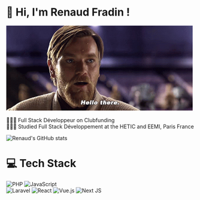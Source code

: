 # 👋 Hi, I'm Renaud Fradin !
![alt text](https://raw.githubusercontent.com/Renaudfradin/Renaudfradin/main/img/star-wars-obi-wan-kenobi.gif)

👩🏻‍💻 Full Stack Développeur on Clubfunding<br/>
👩🏻‍🎓 Studied Full Stack Développement at the HETIC and EEMI, Paris France<br/>

![Renaud's GitHub stats](https://github-readme-stats.vercel.app/api?username=renaudfradin&show_icons=true&bg_color=00000000)

# 💻 Tech Stack
<!-- Badges from https://github.com/Ileriayo/markdown-badges -->
![PHP](https://img.shields.io/badge/php-%23777BB4.svg?style=for-the-badge&logo=php&logoColor=white)
![JavaScript](https://img.shields.io/badge/javascript-%23323330.svg?style=for-the-badge&logo=javascript&logoColor=%23F7DF1E)<br/>
![Laravel](https://img.shields.io/badge/laravel-%23FF2D20.svg?style=for-the-badge&logo=laravel&logoColor=white)
![React](https://img.shields.io/badge/react-%2320232a.svg?style=for-the-badge&logo=react&logoColor=%2361DAFB)
![Vue.js](https://img.shields.io/badge/vuejs-%2335495e.svg?style=for-the-badge&logo=vuedotjs&logoColor=%234FC08D)
![Next JS](https://img.shields.io/badge/Next-black?style=for-the-badge&logo=next.js&logoColor=white)
